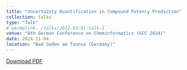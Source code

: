 ```yaml
---
title: "Uncertainty Quantification in Compound Potency Prediction"
collection: talks
type: "Talk"
# permalink: /talks/2012-03-01-talk-1
venue: "8th German Conference on Cheminformatics (GCC 2024)"
date: 2024-11-04
location: "Bad Soden am Taunus (Germany)"
---
```


[Download PDF](https://jannik-roth.github.io/files/talks_pres/20241007_all_hands_poster.pdf)
